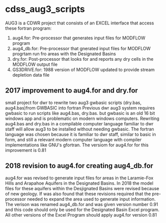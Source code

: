 # cdss_aug3_scripts
AUG3 is a CDWR project that consists of an EXCEL interface that access these fortran program:
1. aug4.for:  Pre-processor that generates input files for MODFLOW program
1. aug4_db.for:  Pre-processor that gnerated input files for MODFLOW progrtam run fro areas with the Designated Basins 
1. dry.for: Post-processor that looks for and reports any dry cells in the MODFLOW output file
1. GS3DRIVE.for: 1988 version of MODFLOW updated to provide stream depletion data file

## 2017 improvement to aug4.for and dry.for
small project for dwr to rewrite two aug3 gwbasic scripts (dry.bas, aug4.bas)from GWBASIC into fortran Previous dwr aug3 system requires gwbasic to run scripts like aug4.bas, dry.bas.  but gwbasic is an old 16 bit windows app and is problematic on modern windows computers.  Rewriting aug4.bas and dry.bas in a compilable computer language familiar to dwr staff will allow aug3 to be installed without needing gwbasic.  The fortran language was chosen because it is familiar to dwr staff, similar to basic in form, and still a relevant modern computer language with compiler implementations like GNU's gfortran. The versiom for aug4.for for this improvement is 0.81

## 2018 revision to aug4.for creating aug4_db.for
aug4.for was revised to generate input files for areas in the Laramie-Fox Hills and Arapahoe Aquifers in the Designated Basins.  In 2018 the model files for these aquifers within the Desjignated Basins were revised because of new geology.  If was also found that these revisions required that the pre-processor needed to expand the area used to generate input information. The verison was renamed aug4_db.for and was given version number 0.91 and this code should only be used for the Designated Basin Excel program. All other versions of the Excel Program should apply aug4.for version 0.81

